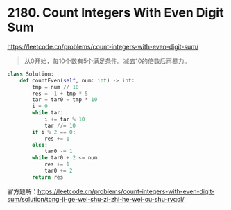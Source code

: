 # 2180. Count Integers With Even Digit Sum

<https://leetcode.cn/problems/count-integers-with-even-digit-sum/>

> 从0开始，每10个数有5个满足条件。减去10的倍数后再暴力。

```Python
class Solution:
    def countEven(self, num: int) -> int:
        tmp = num // 10
        res = -1 + tmp * 5
        tar = tar0 = tmp * 10
        i = 0
        while tar:
            i += tar % 10
            tar //= 10
        if i % 2 == 0:
            res += 1    
        else:
            tar0 -= 1
        while tar0 + 2 <= num:
            res += 1
            tar0 += 2
        return res
```

官方题解：<https://leetcode.cn/problems/count-integers-with-even-digit-sum/solution/tong-ji-ge-wei-shu-zi-zhi-he-wei-ou-shu-rvqol/>
